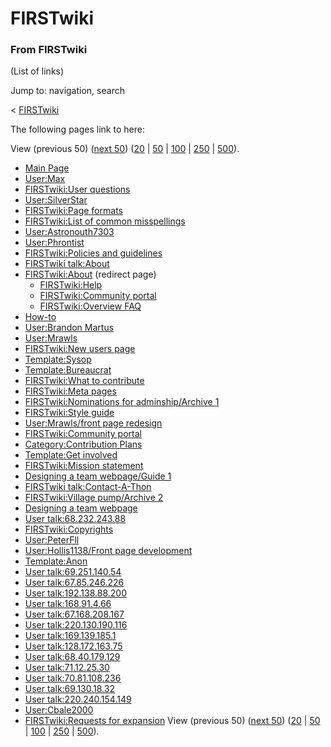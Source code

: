 
# FIRSTwiki

### From FIRSTwiki

(List of links)

Jump to: navigation, search

&lt; [FIRSTwiki](/index.php?title=FIRSTwiki&redirect=no "FIRSTwiki" )  

The following pages link to here:

View (previous 50) ([next
50](/index.php?title=Special:Whatlinkshere/FIRSTwiki&limit=50&from=7303
"Special:Whatlinkshere/FIRSTwiki" ))
([20](/index.php?title=Special:Whatlinkshere/FIRSTwiki&limit=20&from=0
"Special:Whatlinkshere/FIRSTwiki" ) |
[50](/index.php?title=Special:Whatlinkshere/FIRSTwiki&limit=50&from=0
"Special:Whatlinkshere/FIRSTwiki" ) |
[100](/index.php?title=Special:Whatlinkshere/FIRSTwiki&limit=100&from=0
"Special:Whatlinkshere/FIRSTwiki" ) |
[250](/index.php?title=Special:Whatlinkshere/FIRSTwiki&limit=250&from=0
"Special:Whatlinkshere/FIRSTwiki" ) |
[500](/index.php?title=Special:Whatlinkshere/FIRSTwiki&limit=500&from=0
"Special:Whatlinkshere/FIRSTwiki" )).

  * [Main Page](/index.php/Main_Page "Main Page" )
  * [User:Max](/index.php/User:Max "User:Max" )
  * [FIRSTwiki:User questions](/index.php/FIRSTwiki:User_questions "FIRSTwiki:User questions" )
  * [User:SilverStar](/index.php/User:SilverStar "User:SilverStar" )
  * [FIRSTwiki:Page formats](/index.php/FIRSTwiki:Page_formats "FIRSTwiki:Page formats" )
  * [FIRSTwiki:List of common misspellings](/index.php/FIRSTwiki:List_of_common_misspellings "FIRSTwiki:List of common misspellings" )
  * [User:Astronouth7303](/index.php/User:Astronouth7303 "User:Astronouth7303" )
  * [User:Phrontist](/index.php/User:Phrontist "User:Phrontist" )
  * [FIRSTwiki:Policies and guidelines](/index.php/FIRSTwiki:Policies_and_guidelines "FIRSTwiki:Policies and guidelines" )
  * [FIRSTwiki talk:About](/index.php/FIRSTwiki_talk:About "FIRSTwiki talk:About" )
  * [FIRSTwiki:About](/index.php?title=FIRSTwiki:About&redirect=no "FIRSTwiki:About" ) (redirect page) 
    * [FIRSTwiki:Help](/index.php/FIRSTwiki:Help "FIRSTwiki:Help" )
    * [FIRSTwiki:Community portal](/index.php/FIRSTwiki:Community_portal "FIRSTwiki:Community portal" )
    * [FIRSTwiki:Overview FAQ](/index.php/FIRSTwiki:Overview_FAQ "FIRSTwiki:Overview FAQ" )
  * [How-to](/index.php/How-to "How-to" )
  * [User:Brandon Martus](/index.php/User:Brandon_Martus "User:Brandon Martus" )
  * [User:Mrawls](/index.php/User:Mrawls "User:Mrawls" )
  * [FIRSTwiki:New users page](/index.php/FIRSTwiki:New_users_page "FIRSTwiki:New users page" )
  * [Template:Sysop](/index.php/Template:Sysop "Template:Sysop" )
  * [Template:Bureaucrat](/index.php/Template:Bureaucrat "Template:Bureaucrat" )
  * [FIRSTwiki:What to contribute](/index.php/FIRSTwiki:What_to_contribute "FIRSTwiki:What to contribute" )
  * [FIRSTwiki:Meta pages](/index.php/FIRSTwiki:Meta_pages "FIRSTwiki:Meta pages" )
  * [FIRSTwiki:Nominations for adminship/Archive 1](/index.php/FIRSTwiki:Nominations_for_adminship/Archive_1 "FIRSTwiki:Nominations for adminship/Archive 1" )
  * [FIRSTwiki:Style guide](/index.php/FIRSTwiki:Style_guide "FIRSTwiki:Style guide" )
  * [User:Mrawls/front page redesign](/index.php/User:Mrawls/front_page_redesign "User:Mrawls/front page redesign" )
  * [FIRSTwiki:Community portal](/index.php/FIRSTwiki:Community_portal "FIRSTwiki:Community portal" )
  * [Category:Contribution Plans](/index.php/Category:Contribution_Plans "Category:Contribution Plans" )
  * [Template:Get involved](/index.php/Template:Get_involved "Template:Get involved" )
  * [FIRSTwiki:Mission statement](/index.php/FIRSTwiki:Mission_statement "FIRSTwiki:Mission statement" )
  * [Designing a team webpage/Guide 1](/index.php/Designing_a_team_webpage/Guide_1 "Designing a team webpage/Guide 1" )
  * [FIRSTwiki talk:Contact-A-Thon](/index.php/FIRSTwiki_talk:Contact-A-Thon "FIRSTwiki talk:Contact-A-Thon" )
  * [FIRSTwiki:Village pump/Archive 2](/index.php/FIRSTwiki:Village_pump/Archive_2 "FIRSTwiki:Village pump/Archive 2" )
  * [Designing a team webpage](/index.php/Designing_a_team_webpage "Designing a team webpage" )
  * [User talk:68.232.243.88](/index.php/User_talk:68.232.243.88 "User talk:68.232.243.88" )
  * [FIRSTwiki:Copyrights](/index.php/FIRSTwiki:Copyrights "FIRSTwiki:Copyrights" )
  * [User:PeterFll](/index.php/User:PeterFll "User:PeterFll" )
  * [User:Hollis1138/Front page development](/index.php/User:Hollis1138/Front_page_development "User:Hollis1138/Front page development" )
  * [Template:Anon](/index.php/Template:Anon "Template:Anon" )
  * [User talk:69.251.140.54](/index.php/User_talk:69.251.140.54 "User talk:69.251.140.54" )
  * [User talk:67.85.246.226](/index.php/User_talk:67.85.246.226 "User talk:67.85.246.226" )
  * [User talk:192.138.88.200](/index.php/User_talk:192.138.88.200 "User talk:192.138.88.200" )
  * [User talk:168.91.4.66](/index.php/User_talk:168.91.4.66 "User talk:168.91.4.66" )
  * [User talk:67.168.208.167](/index.php/User_talk:67.168.208.167 "User talk:67.168.208.167" )
  * [User talk:220.130.190.116](/index.php/User_talk:220.130.190.116 "User talk:220.130.190.116" )
  * [User talk:169.139.185.1](/index.php/User_talk:169.139.185.1 "User talk:169.139.185.1" )
  * [User talk:128.172.163.75](/index.php/User_talk:128.172.163.75 "User talk:128.172.163.75" )
  * [User talk:68.40.179.129](/index.php/User_talk:68.40.179.129 "User talk:68.40.179.129" )
  * [User talk:71.12.25.30](/index.php/User_talk:71.12.25.30 "User talk:71.12.25.30" )
  * [User talk:70.81.108.236](/index.php/User_talk:70.81.108.236 "User talk:70.81.108.236" )
  * [User talk:69.130.18.32](/index.php/User_talk:69.130.18.32 "User talk:69.130.18.32" )
  * [User talk:220.240.154.149](/index.php/User_talk:220.240.154.149 "User talk:220.240.154.149" )
  * [User:Cbale2000](/index.php/User:Cbale2000 "User:Cbale2000" )
  * [FIRSTwiki:Requests for expansion](/index.php/FIRSTwiki:Requests_for_expansion "FIRSTwiki:Requests for expansion" )
View (previous 50) ([next
50](/index.php?title=Special:Whatlinkshere/FIRSTwiki&limit=50&from=7303
"Special:Whatlinkshere/FIRSTwiki" ))
([20](/index.php?title=Special:Whatlinkshere/FIRSTwiki&limit=20&from=0
"Special:Whatlinkshere/FIRSTwiki" ) |
[50](/index.php?title=Special:Whatlinkshere/FIRSTwiki&limit=50&from=0
"Special:Whatlinkshere/FIRSTwiki" ) |
[100](/index.php?title=Special:Whatlinkshere/FIRSTwiki&limit=100&from=0
"Special:Whatlinkshere/FIRSTwiki" ) |
[250](/index.php?title=Special:Whatlinkshere/FIRSTwiki&limit=250&from=0
"Special:Whatlinkshere/FIRSTwiki" ) |
[500](/index.php?title=Special:Whatlinkshere/FIRSTwiki&limit=500&from=0
"Special:Whatlinkshere/FIRSTwiki" )).

